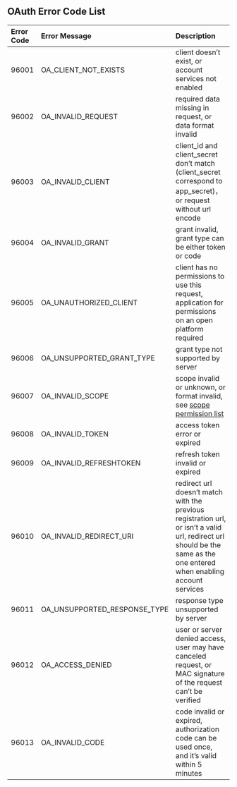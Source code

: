 ## OAuth Error Code List

| __Error Code__ | __Error Message__ | __Description__ |
|:--------------------|:--------------------|:--------------------|
|96001| OA_CLIENT_NOT_EXISTS | client doesn’t exist, or account services not enabled |
|96002| OA_INVALID_REQUEST | required data missing in request, or data format invalid |
|96003| OA_INVALID_CLIENT | client_id and client_secret don’t match (client_secret correspond to app_secret)，or request without url encode |
|96004| OA_INVALID_GRANT | grant invalid, grant type can be either token or code |
|96005| OA_UNAUTHORIZED_CLIENT | client has no permissions to use this request, application for permissions on an open platform required |
|96006| OA_UNSUPPORTED_GRANT_TYPE | grant type not supported by server |
|96007| OA_INVALID_SCOPE | scope invalid or unknown, or format invalid, see ​[scope permission​ list](scope-list.html) |
|96008| OA_INVALID_TOKEN | access token error or expired |
|96009| OA_INVALID_REFRESHTOKEN | refresh token invalid or expired |
|96010| OA_INVALID_REDIRECT_URI | redirect url doesn’t match with the previous registration url, or isn’t a valid url, redirect url should be the same as the one entered when enabling account services |
|96011| OA_UNSUPPORTED_RESPONSE_TYPE | response type unsupported by server |
|96012| OA_ACCESS_DENIED | user or server denied access, user may have canceled request, or MAC signature of the request can’t be verified |
|96013| OA_INVALID_CODE | code invalid or expired, authorization code can be used once, and it’s valid within 5 minutes |

